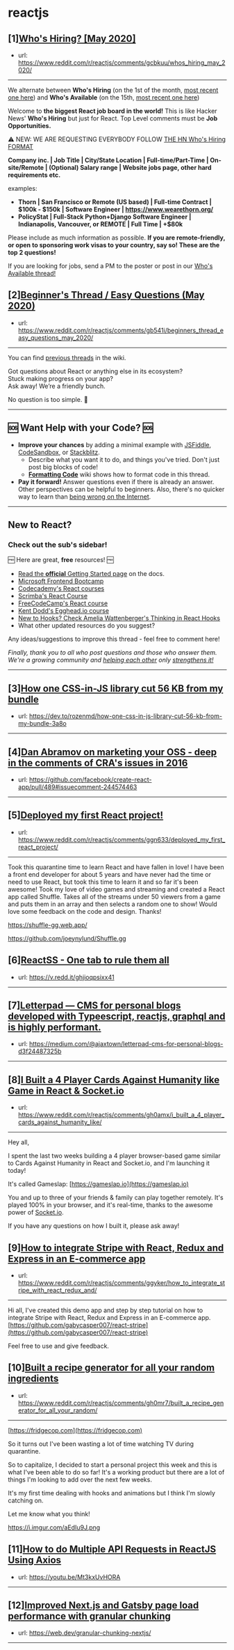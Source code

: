 # reactjs
## [1][Who's Hiring? [May 2020]](https://www.reddit.com/r/reactjs/comments/gcbkuu/whos_hiring_may_2020/)
- url: https://www.reddit.com/r/reactjs/comments/gcbkuu/whos_hiring_may_2020/
---
We alternate between **Who's Hiring** (on the 1st of the month, [most recent one here][hiring:most recent]) and **Who's Available** (on the 15th, [most recent one here][available:most recent])

Welcome to **the biggest React job board in the world!** This is like Hacker News' **Who's Hiring** but just for React. Top Level comments must be **Job Opportunities.**

⚠️ NEW: WE ARE REQUESTING EVERYBODY FOLLOW [THE HN Who's Hiring FORMAT][format:hiring:hn]

**Company inc. | Job Title | City/State Location | Full-time/Part-Time | On-site/Remote | (Optional) Salary range | Website jobs page, other hard requirements etc.**

examples:

- **Thorn | San Francisco or Remote (US based) | Full-time Contract | $100k - $150k | Software Engineer | https://www.wearethorn.org/**
- **PolicyStat | Full-Stack Python+Django Software Engineer | Indianapolis, Vancouver, or REMOTE | Full Time | +\$80k**

Please include as much information as possible. **If you are remote-friendly, or open to sponsoring work visas to your country, say so! These are the top 2 questions!**

If you are looking for jobs, send a PM to the poster or post in our [Who's Available thread!][available:most recent]

[hiring:most recent]: https://www.reddit.com/r/reactjs/comments/fsqgf9/whos_hiring_april_2020/
[available:most recent]: https://www.reddit.com/r/reactjs/comments/g24x22/whos_available_april_2020/
[format:hiring:hn]: https://news.ycombinator.com/item?id=21683554
## [2][Beginner's Thread / Easy Questions (May 2020)](https://www.reddit.com/r/reactjs/comments/gb541i/beginners_thread_easy_questions_may_2020/)
- url: https://www.reddit.com/r/reactjs/comments/gb541i/beginners_thread_easy_questions_may_2020/
---
You can find [previous threads][wiki previous threads] in the wiki.

Got questions about React or anything else in its ecosystem?  
Stuck making progress on your app?  
Ask away! We’re a friendly bunch.

No question is too simple. 🙂

---

## 🆘 Want Help with your Code? 🆘

- **Improve your chances** by adding a minimal example with [JSFiddle][jsfiddle], [CodeSandbox][code sandbox], or [Stackblitz][stackblitz].
  - Describe what you want it to do, and things you've tried. Don't just post big blocks of code!
  - **[Formatting Code][wiki formatting code]** wiki shows how to format code in this thread.
- **Pay it forward!** Answer questions even if there is already an answer. Other perspectives can be helpful to beginners. Also, there's no quicker way to learn than [being wrong on the Internet][being wrong on the internet].

---

## New to React?

### Check out the sub's **sidebar**!

🆓 Here are great, **free** resources! 🆓

- [Read the **official** Getting Started page][official getting started page] on the docs.
- [Microsoft Frontend Bootcamp][microsoft frontend bootcamp]
- [Codecademy's React courses][codecademy's react courses]
- [Scrimba's React Course][scrimba's react course]
- [FreeCodeCamp's React course][freecodecamp's react course]
- [Kent Dodd's Egghead.io course][kent dodd's egghead.io course]
- [New to Hooks? Check Amelia Wattenberger's Thinking in React Hooks][thinking in react hooks]
- What other updated resources do you suggest?

Any ideas/suggestions to improve this thread - feel free to comment here!

_Finally, thank you to all who post questions and those who answer them. We're a growing community and [helping each other][learn by teaching] only [strengthens it!][learn in public]_

---

[thinking in react hooks]: https://wattenberger.com/blog/react-hooks
[freecodecamp's react course]: https://www.freecodecamp.org/news/learn-react-course/
[microsoft frontend bootcamp]: https://www.reddit.com/r/reactjs/comments/auu02f/microsoft_has_open_sourced_their_frontend/
[official getting started page]: https://reactjs.org/docs/getting-started.html
[/u/acemarke]: https://www.reddit.com/u/acemarke
[suggested resources for learning react]: http://blog.isquaredsoftware.com/2017/12/blogged-answers-learn-react/
[kent dodd's egghead.io course]: http://kcd.im/beginner-react
[codecademy's react courses]: https://www.codecademy.com/catalog/language/javascript
[scrimba's react course]: https://scrimba.com/g/glearnreact
[wiki formatting code]: https://www.reddit.com/r/reactjs/wiki/index#wiki_formatting_code
[wiki previous threads]: https://www.reddit.com/r/reactjs/wiki/index#wiki_previous_threads
[code sandbox]: https://codesandbox.io/s/new
[jsfiddle]: https://jsfiddle.net/Luktwrdm/
[stackblitz]: https://stackblitz.com/
[being wrong on the internet]: https://xkcd.com/386/
[tweet organization]: https://twitter.com/dan_abramov/status/1027245759232651270?lang=en
[get started with redux]: https://www.reddit.com/r/reactjs/wiki/index#wiki_getting_started_with_redux
[learn by teaching]: https://en.wikipedia.org/wiki/Learning_by_teaching
[learn in public]: https://www.swyx.io/writing/learn-in-public/
## [3][How one CSS-in-JS library cut 56 KB from my bundle](https://www.reddit.com/r/reactjs/comments/ggypb4/how_one_cssinjs_library_cut_56_kb_from_my_bundle/)
- url: https://dev.to/rozenmd/how-one-css-in-js-library-cut-56-kb-from-my-bundle-3a8o
---

## [4][Dan Abramov on marketing your OSS - deep in the comments of CRA's issues in 2016](https://www.reddit.com/r/reactjs/comments/ggkrrf/dan_abramov_on_marketing_your_oss_deep_in_the/)
- url: https://github.com/facebook/create-react-app/pull/489#issuecomment-244574463
---

## [5][Deployed my first React project!](https://www.reddit.com/r/reactjs/comments/ggn633/deployed_my_first_react_project/)
- url: https://www.reddit.com/r/reactjs/comments/ggn633/deployed_my_first_react_project/
---
Took this quarantine time to learn React and have fallen in love! I have been a front end developer for about 5 years and have never had the time or need to use React, but took this time to learn it and so far it's been awesome! Took my love of video games and streaming and created a React app called Shuffle. Takes all of the streams under 50 viewers from a game and puts them in an array and then selects a random one to show! Would love some feedback on the code and design. Thanks!

https://shuffle-gg.web.app/

https://github.com/joeynylund/Shuffle.gg
## [6][ReactSS - One tab to rule them all](https://www.reddit.com/r/reactjs/comments/gh0hnw/reactss_one_tab_to_rule_them_all/)
- url: https://v.redd.it/ghjioqpsixx41
---

## [7][Letterpad — CMS for personal blogs developed with Typeescript, reactjs, graphql and is highly performant.](https://www.reddit.com/r/reactjs/comments/gh0fc5/letterpad_cms_for_personal_blogs_developed_with/)
- url: https://medium.com/@ajaxtown/letterpad-cms-for-personal-blogs-d3f24487325b
---

## [8][I Built a 4 Player Cards Against Humanity like Game in React &amp; Socket.io](https://www.reddit.com/r/reactjs/comments/gh0amx/i_built_a_4_player_cards_against_humanity_like/)
- url: https://www.reddit.com/r/reactjs/comments/gh0amx/i_built_a_4_player_cards_against_humanity_like/
---
Hey all,

I spent the last two weeks building a 4 player browser-based game similar to Cards Against Humanity in React and Socket.io, and I'm launching it today!

It's called Gameslap: [https://gameslap.io](https://gameslap.io)

You and up to three of your friends &amp; family can play together remotely. It's played 100% in your browser, and it's real-time, thanks to the awesome power of [Socket.io](https://Socket.io).

If you have any questions on how I built it, please ask away!
## [9][How to integrate Stripe with React, Redux and Express in an E-commerce app](https://www.reddit.com/r/reactjs/comments/ggyker/how_to_integrate_stripe_with_react_redux_and/)
- url: https://www.reddit.com/r/reactjs/comments/ggyker/how_to_integrate_stripe_with_react_redux_and/
---
Hi all, I've created this demo app and step by step tutorial on how to integrate Stripe with React, Redux and Express in an E-commerce app. [https://github.com/gabycasper007/react-stripe](https://github.com/gabycasper007/react-stripe)

Feel free to use and give feedback.
## [10][Built a recipe generator for all your random ingredients](https://www.reddit.com/r/reactjs/comments/gh0mr7/built_a_recipe_generator_for_all_your_random/)
- url: https://www.reddit.com/r/reactjs/comments/gh0mr7/built_a_recipe_generator_for_all_your_random/
---
[https://fridgecop.com](https://fridgecop.com)

So it turns out I've been wasting a lot of time watching TV during quarantine.

So to capitalize, I decided to start a personal project this week and this is what I've been able to do so far! It's a working product but there are a lot of things I'm looking to add over the next few weeks.

It's my first time dealing with hooks and animations but I think I'm slowly catching on. 

Let me know what you think!

https://i.imgur.com/aEdIu9J.png
## [11][How to do Multiple API Requests in ReactJS Using Axios](https://www.reddit.com/r/reactjs/comments/ggvaxl/how_to_do_multiple_api_requests_in_reactjs_using/)
- url: https://youtu.be/Mt3kxUvHORA
---

## [12][Improved Next.js and Gatsby page load performance with granular chunking](https://www.reddit.com/r/reactjs/comments/ggebb9/improved_nextjs_and_gatsby_page_load_performance/)
- url: https://web.dev/granular-chunking-nextjs/
---

